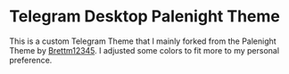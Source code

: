 # Telegram Desktop Palenight Theme

This is a custom Telegram Theme that I mainly forked from the Palenight Theme by [Brettm12345](https://github.com/Brettm12345/palenight-tdesktop-theme). I adjusted some colors to fit more to my personal preference.
